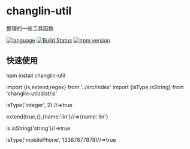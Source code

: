# changlin-util

整理的一些工具函数

[![language](https://img.shields.io/badge/language-javascript-orange.svg)](https://github.com/ChangLin-CN/changlin-util.git)     [![Build Status](https://travis-ci.org/ChangLin-CN/changlin-util.svg?branch=master)](https://travis-ci.org/ChangLin-CN/changlin-util)         [![npm version](https://img.shields.io/npm/v/changlin-util.svg)](https://www.npmjs.com/package/changlin-util)


## 快速使用

npm install changlin-util

import {is,extend,regex} from '../src/index'
import {isType,isString} from  'changlin-util/dist/is'

isType('integer', 2) //=>true

extend(true,{},{name:'lin'}//=>{name:'lin'}

is.isString('string')//=>true

isType('mobilePhone', 13387877878)//=>true
